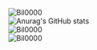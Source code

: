 ![Bil0000](https://github-profile-trophy.vercel.app/?username=Bil0000&margin-w=20)
<br>
![Anurag's GitHub stats](https://github-readme-stats.vercel.app/api?username=Bil0000&show_icons=true&theme=merko)
<br>
![Bil0000](https://github-readme-stats.vercel.app/api/top-langs/?username=Bil0000)
<br>
![Bil0000](https://github.com/Bil0000?tab=overview&from=2023-11-01&to=2023-11-05)
